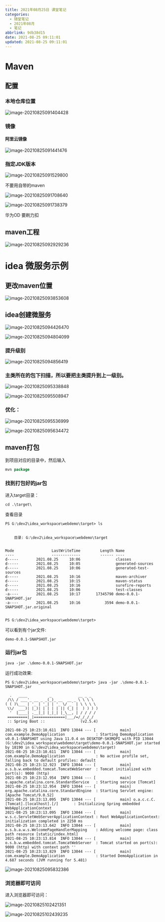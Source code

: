 ```yaml
---
title: 2021年08月25日 课堂笔记
categories:
  - 随堂笔记
  - 2021年08月
  - 笔记
abbrlink: 9db38d15
date: 2021-08-25 09:11:01
updated: 2021-08-25 09:11:01
---
```

# Maven
## 配置
### 本地仓库位置

![image-20210825091404428](https://raw.githubusercontent.com/lanlan2017/images/master/Blog/Sum/20210825091411.png)

### 镜像

#### 阿里云镜像

![image-20210825091441476](https://raw.githubusercontent.com/lanlan2017/images/master/Blog/Sum/20210825091441.png)

### 指定JDK版本

![image-20210825091529800](https://raw.githubusercontent.com/lanlan2017/images/master/Blog/Sum/20210825091529.png)

不要用自带的maven

![image-20210825091708640](https://raw.githubusercontent.com/lanlan2017/images/master/Blog/Sum/20210825091708.png)

![image-20210825091738379](https://raw.githubusercontent.com/lanlan2017/images/master/Blog/Sum/20210825091738.png)

华为OD
要刷力扣

## maven工程

![image-20210825092929236](https://raw.githubusercontent.com/lanlan2017/images/master/Blog/Sum/20210825092929.png)

# idea 微服务示例

## 更改maven位置

![image-20210825093853608](https://raw.githubusercontent.com/lanlan2017/images/master/Blog/Sum/20210825093853.png)



## idea创建微服务

![image-20210825094426470](https://raw.githubusercontent.com/lanlan2017/images/master/Blog/Sum/20210825094426.png)

![image-20210825094804099](https://raw.githubusercontent.com/lanlan2017/images/master/Blog/Sum/20210825094804.png)



### 提升级别

![image-20210825094856419](https://raw.githubusercontent.com/lanlan2017/images/master/Blog/Sum/20210825094856.png)

### 主类所在的包下扫描，所以要把主类提升到上一级别。



![image-20210825095338848](https://raw.githubusercontent.com/lanlan2017/images/master/Blog/Sum/20210825095338.png)

![image-20210825095508947](https://raw.githubusercontent.com/lanlan2017/images/master/Blog/Sum/20210825095509.png)

### 优化：

![image-20210825095536999](https://raw.githubusercontent.com/lanlan2017/images/master/Blog/Sum/20210825095537.png)

![image-20210825095634472](https://raw.githubusercontent.com/lanlan2017/images/master/Blog/Sum/20210825095634.png)

## maven打包

到项目对应的目录中，然后输入

```java
mvn package
```

### 找到打包好的jar包

进入target目录：

```
cd .\target\
```

查看目录

```
PS G:\dev2\idea_workspace\webdemo\target> ls


    目录: G:\dev2\idea_workspace\webdemo\target


Mode                 LastWriteTime         Length Name
----                 -------------         ------ ----
d-----        2021.08.25     10:06                classes
d-----        2021.08.25     10:05                generated-sources
d-----        2021.08.25     10:06                generated-test-sources
d-----        2021.08.25     10:16                maven-archiver
d-----        2021.08.25     10:15                maven-status
d-----        2021.08.25     10:16                surefire-reports
d-----        2021.08.25     10:06                test-classes
-a----        2021.08.25     10:17       17345790 demo-0.0.1-SNAPSHOT.jar
-a----        2021.08.25     10:16           3594 demo-0.0.1-SNAPSHOT.jar.original


PS G:\dev2\idea_workspace\webdemo\target>
```

可以看到有个jar文件:

```
demo-0.0.1-SNAPSHOT.jar
```

### 运行jar包

```
java -jar .\demo-0.0.1-SNAPSHOT.jar
```

运行成功效果:

```
PS G:\dev2\idea_workspace\webdemo\target> java -jar .\demo-0.0.1-SNAPSHOT.jar

  .   ____          _            __ _ _
 /\\ / ___'_ __ _ _(_)_ __  __ _ \ \ \ \
( ( )\___ | '_ | '_| | '_ \/ _` | \ \ \ \
 \\/  ___)| |_)| | | | | || (_| |  ) ) ) )
  '  |____| .__|_| |_|_| |_\__, | / / / /
 =========|_|==============|___/=/_/_/_/
 :: Spring Boot ::                (v2.5.4)

2021-08-25 10:23:10.611  INFO 13044 --- [           main] com.example.DemoApplication              : Starting DemoApplication v0.0.1-SNAPSHOT using Java 11.0.4 on DESKTOP-SH3MQPI with PID 13044 (G:\dev2\idea_workspace\webdemo\target\demo-0.0.1-SNAPSHOT.jar started by 18190 in G:\dev2\idea_workspace\webdemo\target)
2021-08-25 10:23:10.611  INFO 13044 --- [           main] com.example.DemoApplication              : No active profile set, falling back to default profiles: default
2021-08-25 10:23:12.923  INFO 13044 --- [           main] o.s.b.w.embedded.tomcat.TomcatWebServer  : Tomcat initialized with port(s): 9000 (http)
2021-08-25 10:23:12.954  INFO 13044 --- [           main] o.apache.catalina.core.StandardService   : Starting service [Tomcat]
2021-08-25 10:23:12.954  INFO 13044 --- [           main] org.apache.catalina.core.StandardEngine  : Starting Servlet engine: [Apache Tomcat/9.0.52]
2021-08-25 10:23:13.095  INFO 13044 --- [           main] o.a.c.c.C.[Tomcat].[localhost].[/]       : Initializing Spring embedded WebApplicationContext
2021-08-25 10:23:13.095  INFO 13044 --- [           main] w.s.c.ServletWebServerApplicationContext : Root WebApplicationContext: initialization completed in 2250 ms
2021-08-25 10:23:13.642  INFO 13044 --- [           main] o.s.b.a.w.s.WelcomePageHandlerMapping    : Adding welcome page: class path resource [static/index.html]
2021-08-25 10:23:13.814  INFO 13044 --- [           main] o.s.b.w.embedded.tomcat.TomcatWebServer  : Tomcat started on port(s): 9000 (http) with context path ''
2021-08-25 10:23:13.829  INFO 13044 --- [           main] com.example.DemoApplication              : Started DemoApplication in 4.687 seconds (JVM running for 5.481)
```

![image-20210825095832386](https://raw.githubusercontent.com/lanlan2017/images/master/Blog/Sum/20210825095832.png)

### 浏览器即可访问

进入浏览器即可访问：

![image-20210825102421351](https://raw.githubusercontent.com/lanlan2017/images/master/Blog/Sum/20210825102421.png)

![image-20210825102439235](https://raw.githubusercontent.com/lanlan2017/images/master/Blog/Sum/20210825102439.png)